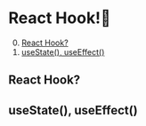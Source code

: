 # React Hook!🌂

0. [React Hook?](#React-Hook)
1. [useState(), useEffect()](#useState%28%29,-useEffect%28%29)

## React Hook?

## useState(), useEffect()
